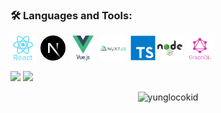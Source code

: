 <!-- <div> -->
<!--     <a href="https://t.me/yunglocokid" target="_blank" alt="Telegram" width="100"> -->
<!--         <img  width="100" src="https://media.giphy.com/media/dS5fbek1nylmiqqx6Z/giphy.gif">     -->
<!--     <a/> -->
<!--     <a href="https://yunglocokid.ru" target="_blank"  alt="My site" width="100"> -->
<!--         <img  width="100" src="https://media.giphy.com/media/CVG7QyC4F4fcJNRGrR/giphy.gif">     -->
<!--     <a/> -->
<!-- </div> -->

### :hammer_and_wrench: Languages and Tools:
  <img src="https://github.com/devicons/devicon/blob/master/icons/react/react-original-wordmark.svg" title="react" alt="react" width="40" height="40"/>&nbsp;
  <img src="https://github.com/devicons/devicon/blob/master/icons/nextjs/nextjs-original.svg" title="nextjs" alt="nextjs" width="40" height="40"/>&nbsp;
  <img src="https://github.com/devicons/devicon/blob/master/icons/vuejs/vuejs-original-wordmark.svg" title="vuejs" alt="vuejs" width="40" height="40"/>&nbsp;
  <img src="https://github.com/devicons/devicon/blob/master/icons/nuxtjs/nuxtjs-original-wordmark.svg" title="nuxtjs" alt="NuxtJS" width="40" height="40"/>&nbsp;
  <img src="https://github.com/devicons/devicon/blob/master/icons/typescript/typescript-original.svg" alt="TypeScript" title="typescript" width="40" height="40"/>
  <img src="https://github.com/devicons/devicon/blob/master/icons/nodejs/nodejs-original-wordmark.svg" title="NodeJS" alt="nodejs" width="40" height="40"/>&nbsp;
  <img src="https://github.com/devicons/devicon/blob/master/icons/graphql/graphql-plain-wordmark.svg" title="GraphQL"  alt="graphql" width="40" height="40"/>&nbsp;

![](https://github-profile-summary-cards.vercel.app/api/cards/stats?username=yunglocokid&theme=transparent)
![](http://github-profile-summary-cards.vercel.app/api/cards/repos-per-language?username=yunglocokid&theme=transparent)

<div align="center"> 
   <img src="https://komarev.com/ghpvc/?username=yunglocokid&label=Profile%20views&color=0e75b6&style=flat" alt="yunglocokid" /> 
</div>
